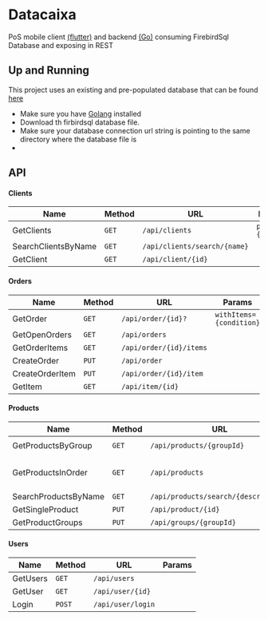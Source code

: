 # Datacaixa

PoS mobile client [(flutter)](https://flutter.dev) and backend [(Go)](https://golang.org) consuming FirebirdSql Database and exposing in REST

## Up and Running 

This project uses an existing and pre-populated database that can be found [here]()

- Make sure you have [Golang](https://golang.org) installed
- Download th firbirdsql database file.
- Make sure your database connection url string is pointing to the same directory where the database file is
- 

## API 

#### Clients

Name            | Method   | URL            | Params             |
|---------------|----------|----------------|--------------------|
| GetClients     |```GET```     | ```/api/clients``` | ```page={number}``` |
|SearchClientsByName|```GET```     | ```/api/clients/search/{name}``` |  |
|GetClient|```GET```     | ```/api/client/{id}``` |  |

#### Orders

|Name           | Method   | URL            | Params             |
|---------------|----------|----------------|--------------------|
|GetOrder|```GET```     | ```/api/order/{id}?``` | ```withItems={condition}``` |
|GetOpenOrders|```GET```     | ```/api/orders``` |  |
|GetOrderItems|```GET```     | ```/api/order/{id}/items``` |  |
|CreateOrder|```PUT```     | ```/api/order``` |  |
|CreateOrderItem|```PUT```     | ```/api/order/{id}/item``` |  |
|GetItem|```GET```     | ```/api/item/{id}``` |  |

#### Products

|Name             | Method   | URL            | Params             |
|-----------------|----------|----------------|--------------------|
|GetProductsByGroup|```GET```     | ```/api/products/{groupId}``` |  ```page={number}``` |
|GetProductsInOrder|```GET```     | ```/api/products``` | ```page={number} orderBy={order}``` |
|SearchProductsByName|```GET```     | ```/api/products/search/{description}``` | |
|GetSingleProduct|```PUT```     | ```/api/product/{id}``` |  |
|GetProductGroups|```PUT```     | ```/api/groups/{groupId}``` |  |

#### Users

|Name      | Method   | URL            | Params             |
|----------|----------|----------------|--------------------|
|GetUsers  |```GET```     | ```/api/users``` |  |
|GetUser   |```GET```     | ```/api/user/{id}``` |  |
|Login     |```POST```     | ```/api/user/login``` |  |

